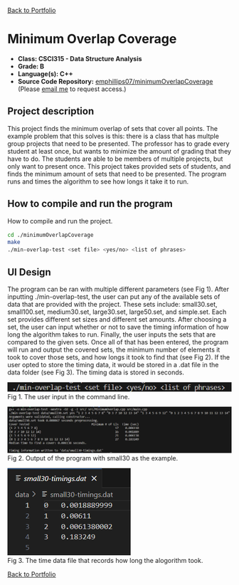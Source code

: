 [Back to Portfolio](./)

Minimum Overlap Coverage
===============

-   **Class: CSCI315 - Data Structure Analysis** 
-   **Grade: B** 
-   **Language(s): C++** 
-   **Source Code Repository:** [emphillips07/minimumOverlapCoverage](https://github.com/emphillips07/minimumOverlapCoverage)  
    (Please [email me](mailto:ephillips@csustudent.net?subject=GitHub%20Access) to request access.)

## Project description

This project finds the minimum overlap of sets that cover all points. The example problem that this solves is this: there is a class that has multple group projects that need to be presented. The professor has to grade every student at least once, but wants to minimize the amount of grading that they have to do. The students are able to be members of multiple projects, but only want to present once. This project takes provided sets of students, and finds the minimum amount of sets that need to be presented. The program runs and times the algorithm to see how longs it take it to run.

## How to compile and run the program

How to compile and run the project.

```bash
cd ./minimumOverlapCoverage
make
./min-overlap-test <set file> <yes/no> <list of phrases>
```

## UI Design

The program can be ran with multiple different parameters (see Fig 1). After inputting ./min-overlap-test, the user can put any of the available sets of data that are provided with the project. These sets include: small30.set, small100.set, medium30.set, large30.set, large50.set, and simple.set. Each set provides different set sizes and different set amounts. After choosing a set, the user can input whether or not to save the timing information of how long the algorithm takes to run. Finally, the user inputs the sets that are compared to the given sets. Once all of that has been entered, the program will run and output the covered sets, the minimum number of elements it took to cover those sets, and how longs it took to find that (see Fig 2). If the user opted to store the timing data, it would be stored in a .dat file in the data folder (see Fig 3). The timing data is stored in seconds.

![screenshot](images/prj2-1.png)  
Fig 1. The user input in the command line.

![screenshot](images/prj2-2.png)  
Fig 2. Output of the program with small30 as the example.

![screenshot](images/prj2-3.png)  
Fig 3. The time data file that records how long the alogorithm took.

[Back to Portfolio](./)
